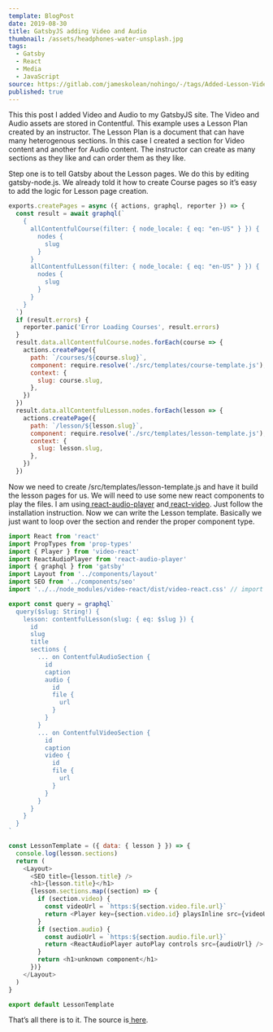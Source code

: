 ```yaml
---
template: BlogPost
date: 2019-08-30
title: GatsbyJS adding Video and Audio
thumbnail: /assets/headphones-water-unsplash.jpg
tags:
  - Gatsby
  - React
  - Media
  - JavaScript
source: https://gitlab.com/jameskolean/nohingo/-/tags/Added-Lesson-Video-and-Audio
published: true
---
```


This this post I added Video and Audio to my GatsbyJS site. The Video and Audio assets are stored in Contentful. This example uses a Lesson Plan created by an instructor. The Lesson Plan is a document that can have many heterogenous sections. In this case I created a section for Video content and another for Audio content. The instructor can create as many sections as they like and can order them as they like.

Step one is to tell Gatsby about the Lesson pages. We do this by editing gatsby-node.js. We already told it how to create Course pages so it’s easy to add the logic for Lesson page creation.

```javascript
exports.createPages = async ({ actions, graphql, reporter }) => {
  const result = await graphql(`
    {
      allContentfulCourse(filter: { node_locale: { eq: "en-US" } }) {
        nodes {
          slug
        }
      }
      allContentfulLesson(filter: { node_locale: { eq: "en-US" } }) {
        nodes {
          slug
        }
      }
    }
  `)
  if (result.errors) {
    reporter.panic('Error Loading Courses', result.errors)
  }
  result.data.allContentfulCourse.nodes.forEach(course => {
    actions.createPage({
      path: `/courses/${course.slug}`,
      component: require.resolve('./src/templates/course-template.js'),
      context: {
        slug: course.slug,
      },
    })
  })
  result.data.allContentfulLesson.nodes.forEach(lesson => {
    actions.createPage({
      path: `/lesson/${lesson.slug}`,
      component: require.resolve('./src/templates/lesson-template.js'),
      context: {
        slug: lesson.slug,
      },
    })
  })

```

Now we need to create /src/templates/lesson-template.js and have it build the lesson pages for us. We will need to use some new react components to play the files. I am using[ react-audio-player](https://www.npmjs.com/package/react-audio-player) and[ react-video](https://video-react.js.org/). Just follow the installation instruction. Now we can write the Lesson template. Basically we just want to loop over the section and render the proper component type.

```javascript
import React from 'react'
import PropTypes from 'prop-types'
import { Player } from 'video-react'
import ReactAudioPlayer from 'react-audio-player'
import { graphql } from 'gatsby'
import Layout from '../components/layout'
import SEO from '../components/seo'
import '../../node_modules/video-react/dist/video-react.css' // import css

export const query = graphql`
  query($slug: String!) {
    lesson: contentfulLesson(slug: { eq: $slug }) {
      id
      slug
      title
      sections {
        ... on ContentfulAudioSection {
          id
          caption
          audio {
            id
            file {
              url
            }
          }
        }
        ... on ContentfulVideoSection {
          id
          caption
          video {
            id
            file {
              url
            }
          }
        }
      }
    }
  }
`

const LessonTemplate = ({ data: { lesson } }) => {
  console.log(lesson.sections)
  return (
    <Layout>
      <SEO title={lesson.title} />
      <h1>{lesson.title}</h1>
      {lesson.sections.map((section) => {
        if (section.video) {
          const videoUrl = `https:${section.video.file.url}`
          return <Player key={section.video.id} playsInline src={videoUrl} />
        }
        if (section.audio) {
          const audioUrl = `https:${section.audio.file.url}`
          return <ReactAudioPlayer autoPlay controls src={audioUrl} />
        }
        return <h1>unknown component</h1>
      })}
    </Layout>
  )
}

export default LessonTemplate
```

That’s all there is to it. The source is[ here](https://gitlab.com/jameskolean/nohingo/-/tags/Added-Lesson-Video-and-Audio).
